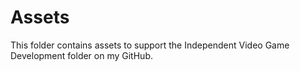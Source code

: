 # Assets

This folder contains assets to support the Independent Video Game Development folder on my GitHub.